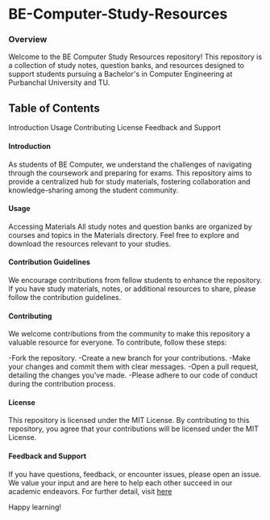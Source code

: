 # BE-Computer-Study-Resources

### Overview
Welcome to the BE Computer Study Resources repository! This repository is a collection of study notes, question banks, 
and resources designed to support students pursuing a Bachelor's in Computer Engineering at Purbanchal University and TU.

## Table of Contents
Introduction
Usage
Contributing
License
Feedback and Support

#### Introduction
As students of BE Computer, we understand the challenges of navigating through the coursework and preparing for exams. 
This repository aims to provide a centralized hub for study materials, fostering collaboration and knowledge-sharing among the student community.

#### Usage
Accessing Materials
All study notes and question banks are organized by courses and topics in the Materials directory. Feel free to explore and download the resources relevant to your studies.

#### Contribution Guidelines
We encourage contributions from fellow students to enhance the repository. If you have study materials, notes, or additional resources to share, please follow the contribution guidelines.

#### Contributing
We welcome contributions from the community to make this repository a valuable resource for everyone. To contribute, follow these steps:

-Fork the repository.
-Create a new branch for your contributions.
-Make your changes and commit them with clear messages.
-Open a pull request, detailing the changes you've made.
-Please adhere to our code of conduct during the contribution process.

#### License
This repository is licensed under the MIT License. By contributing to this repository, you agree that your contributions will be licensed under the MIT License.

#### Feedback and Support
If you have questions, feedback, or encounter issues, please open an issue. We value your input and are here to help each other succeed in our academic endeavors.
For further detail, visit [here](https://sudipseth.com.np)

Happy learning!
